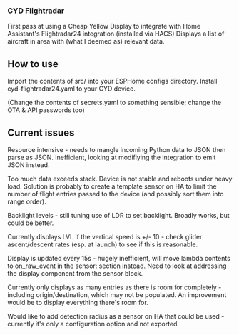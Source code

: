 ### CYD Flightradar

First pass at using a Cheap Yellow Display to integrate with Home Assistant's Flightradar24 integration (installed via HACS)
Displays a list of aircraft in area with (what I deemed as) relevant data.

## How to use

Import the contents of src/ into your ESPHome configs directory.  Install cyd-flightradar24.yaml to your CYD device.

(Change the contents of secrets.yaml to something sensible; change the OTA & API passwords too)

## Current issues

Resource intensive - needs to mangle incoming Python data to JSON then parse as JSON.  Inefficient, looking at modifiying the integration to emit JSON instead.

Too much data exceeds stack.  Device is not stable and reboots under heavy load.  Solution is probably to create a template sensor on HA to limit the number of flight entries passed to the device (and possibly sort them into range order).

Backlight levels - still tuning use of LDR to set backlight.  Broadly works, but could be better.

Currently displays LVL if the vertical speed is +/- 10 - check glider ascent/descent rates (esp. at launch) to see if this is reasonable.  

Display is updated every 15s - hugely inefficient, will move lambda contents to on_raw_event in the sensor: section instead.  Need to look at addressing the display component from the sensor block.

Currently only displays as many entries as there is room for completely - including origin/destination, which may not be populated.  An improvement would be to display everything there's room for.

Would like to add detection radius as a sensor on HA that could be used - currently it's only a configuration option and not exported.
